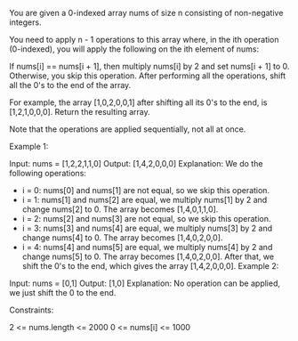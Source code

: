 You are given a 0-indexed array nums of size n consisting of non-negative integers.

You need to apply n - 1 operations to this array where, in the ith operation (0-indexed), you will apply the following on the ith element of nums:

If nums[i] == nums[i + 1], then multiply nums[i] by 2 and set nums[i + 1] to 0. Otherwise, you skip this operation.
After performing all the operations, shift all the 0's to the end of the array.

For example, the array [1,0,2,0,0,1] after shifting all its 0's to the end, is [1,2,1,0,0,0].
Return the resulting array.

Note that the operations are applied sequentially, not all at once.

Example 1:

Input: nums = [1,2,2,1,1,0]
Output: [1,4,2,0,0,0]
Explanation: We do the following operations:

-   i = 0: nums[0] and nums[1] are not equal, so we skip this operation.
-   i = 1: nums[1] and nums[2] are equal, we multiply nums[1] by 2 and change nums[2] to 0. The array becomes [1,4,0,1,1,0].
-   i = 2: nums[2] and nums[3] are not equal, so we skip this operation.
-   i = 3: nums[3] and nums[4] are equal, we multiply nums[3] by 2 and change nums[4] to 0. The array becomes [1,4,0,2,0,0].
-   i = 4: nums[4] and nums[5] are equal, we multiply nums[4] by 2 and change nums[5] to 0. The array becomes [1,4,0,2,0,0].
    After that, we shift the 0's to the end, which gives the array [1,4,2,0,0,0].
    Example 2:

Input: nums = [0,1]
Output: [1,0]
Explanation: No operation can be applied, we just shift the 0 to the end.

Constraints:

2 <= nums.length <= 2000
0 <= nums[i] <= 1000
